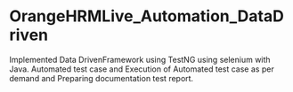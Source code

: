 # OrangeHRMLive_Automation_DataDriven
Implemented Data DrivenFramework using TestNG using selenium with Java. Automated test case and Execution of Automated test case as per demand and Preparing documentation test report.
